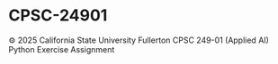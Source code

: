 # CPSC-24901

⚙️ 2025 California State University Fullerton CPSC 249-01 (Applied AI) Python Exercise Assignment
